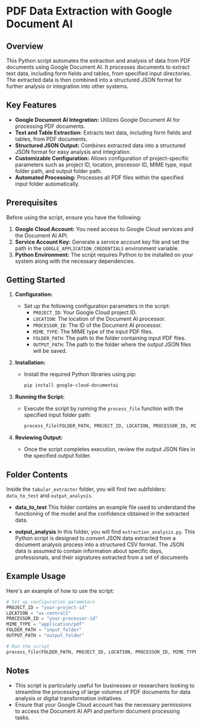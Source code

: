 # PDF Data Extraction with Google Document AI

## Overview
This Python script automates the extraction and analysis of data from PDF documents using Google Document AI. It processes documents to extract text data, including form fields and tables, from specified input directories. The extracted data is then combined into a structured JSON format for further analysis or integration into other systems.

## Key Features
- **Google Document AI Integration:** Utilizes Google Document AI for processing PDF documents.
- **Text and Table Extraction:** Extracts text data, including form fields and tables, from PDF documents.
- **Structured JSON Output:** Combines extracted data into a structured JSON format for easy analysis and integration.
- **Customizable Configuration:** Allows configuration of project-specific parameters such as project ID, location, processor ID, MIME type, input folder path, and output folder path.
- **Automated Processing:** Processes all PDF files within the specified input folder automatically.

## Prerequisites
Before using the script, ensure you have the following:

1. **Google Cloud Account:** You need access to Google Cloud services and the Document AI API.
2. **Service Account Key:** Generate a service account key file and set the path in the `GOOGLE_APPLICATION_CREDENTIALS` environment variable.
3. **Python Environment:** The script requires Python to be installed on your system along with the necessary dependencies.

## Getting Started
1. **Configuration:**
   - Set up the following configuration parameters in the script:
     - `PROJECT_ID`: Your Google Cloud project ID.
     - `LOCATION`: The location of the Document AI processor.
     - `PROCESSOR_ID`: The ID of the Document AI processor.
     - `MIME_TYPE`: The MIME type of the input PDF files.
     - `FOLDER_PATH`: The path to the folder containing input PDF files.
     - `OUTPUT_PATH`: The path to the folder where the output JSON files will be saved.

2. **Installation:**
   - Install the required Python libraries using pip:
     ```sh
     pip install google-cloud-documentai
     ```

3. **Running the Script:**
   - Execute the script by running the `process_file` function with the specified input folder path:
     ```python
     process_file(FOLDER_PATH, PROJECT_ID, LOCATION, PROCESSOR_ID, MIME_TYPE)
     ```

4. **Reviewing Output:**
   - Once the script completes execution, review the output JSON files in the specified output folder.

## Folder Contents
Inside the `tabular_extractor` folder, you will find two subfolders: `data_to_test` and `output_analysis`. 

   - **data_to_test**
      This folder contains an example file used to understand the functioning of the model and the confidence obtained in the extracted data.

   - **output_analysis**
      In this folder, you will find `extraction_analysis.py`. This Python script is designed to convert JSON data extracted from a document analysis process into a structured CSV format. The JSON data is assumed to contain information about specific days, professionals, and their signatures extracted from a set of documents

## Example Usage
Here's an example of how to use the script:

```python
# Set up configuration parameters
PROJECT_ID = "your-project-id"
LOCATION = "us-central1"
PROCESSOR_ID = "your-processor-id" 
MIME_TYPE = "application/pdf"
FOLDER_PATH = "input_folder"
OUTPUT_PATH = "output_folder"

# Run the script
process_file(FOLDER_PATH, PROJECT_ID, LOCATION, PROCESSOR_ID, MIME_TYPE)
```

## Notes
   - This script is particularly useful for businesses or researchers looking to streamline the processing of large volumes of PDF documents for data analysis or digital transformation initiatives.
   - Ensure that your Google Cloud account has the necessary permissions to access the Document AI API and perform document processing tasks.